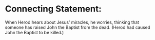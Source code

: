 # Connecting Statement:

When Herod hears about Jesus’ miracles, he worries, thinking that someone has raised John the Baptist from the dead. (Herod had caused John the Baptist to be killed.)